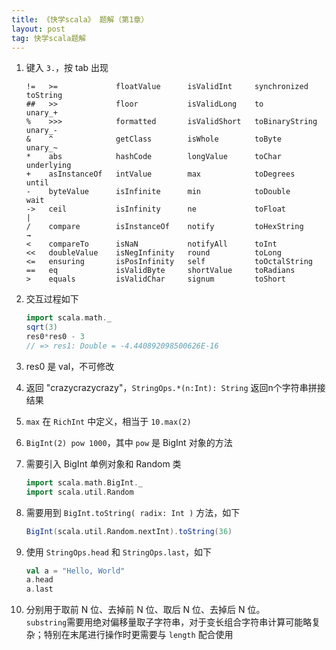 ```yaml
---
title: 《快学scala》 题解（第1章）
layout: post
tag: 快学scala题解
---
```



1. 键入 `3.`，按 tab 出现

   ```
   !=   >=             floatValue      isValidInt     synchronized     toString     
   ##   >>             floor           isValidLong    to               unary_+      
   %    >>>            formatted       isValidShort   toBinaryString   unary_-      
   &    ^              getClass        isWhole        toByte           unary_~      
   *    abs            hashCode        longValue      toChar           underlying   
   +    asInstanceOf   intValue        max            toDegrees        until        
   -    byteValue      isInfinite      min            toDouble         wait         
   ->   ceil           isInfinity      ne             toFloat          |            
   /    compare        isInstanceOf    notify         toHexString      →            
   <    compareTo      isNaN           notifyAll      toInt                         
   <<   doubleValue    isNegInfinity   round          toLong                        
   <=   ensuring       isPosInfinity   self           toOctalString                 
   ==   eq             isValidByte     shortValue     toRadians                     
   >    equals         isValidChar     signum         toShort      
   ```
   
2. 交互过程如下

   ```scala
   import scala.math._
   sqrt(3)
   res0*res0 - 3
   // => res1: Double = -4.440892098500626E-16
   ```
   
3. res0 是 val，不可修改
4. 返回 "crazycrazycrazy"，`StringOps.*(n:Int): String` 返回n个字符串拼接结果
5. `max` 在 `RichInt` 中定义，相当于 `10.max(2)`
6. `BigInt(2) pow 1000`，其中 `pow` 是 BigInt 对象的方法
7. 需要引入 BigInt 单例对象和 Random 类

   ```scala
   import scala.math.BigInt._
   import scala.util.Random
   ```
   
8. 需要用到 `BigInt.toString( radix: Int )` 方法，如下

   ```scala
   BigInt(scala.util.Random.nextInt).toString(36)
   ```
   
9. 使用 `StringOps.head` 和 `StringOps.last`，如下

   ```scala
   val a = "Hello, World"
   a.head
   a.last
   ```
   
10. 分别用于取前 N 位、去掉前 N 位、取后 N 位、去掉后 N 位。  
`substring`需要用绝对偏移量取子字符串，对于变长组合字符串计算可能略复杂；特别在末尾进行操作时更需要与 `length` 配合使用

